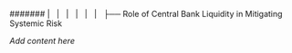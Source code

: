 ####### |   |   |   |   |   |   ├── Role of Central Bank Liquidity in Mitigating Systemic Risk

*Add content here*